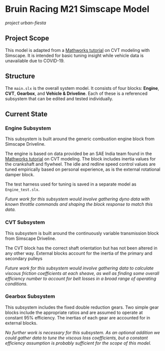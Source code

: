 # Bruin Racing M21 Simscape Model
*project urban-fiesta*

## Project Scope

This model is adapted from a [Mathworks tutorial](https://www.mathworks.com/videos/modeling-a-vehicle-with-continuously-variable-transmission-1554467867519.html?s_tid=srchtitle) on CVT modeling with Simscape. It is intended for basic tuning insight while vehicle data is unavailable due to COVID-19.

## Structure

The `main.slx` is the overall system model. It consists of four blocks: **Engine**, **CVT**, **Gearbox**, and **Vehicle & Driveline**. Each of these is a referenced subsystem that can be edited and tested individually.

## Current State

### Engine Subsystem

This subsystem is built around the generic combustion engine block from Simscape Driveline.

The engine is based on data provided be an SAE India team found in the [Mathworks tutorial](https://www.mathworks.com/videos/modeling-a-vehicle-with-continuously-variable-transmission-1554467867519.html?s_tid=srchtitle) on CVT modeling. The block includes inertia values for the crankshaft and flywheel. The idle and redline speed control values are tuned empirically based on personal experience, as is the external rotational damper block.

The test harness used for tuning is saved in a separate model as `Engine_test.slx`.

*Future work for this subsystem would involve gathering dyno data with known throttle commands and shaping the block response to match this data.*

### CVT Subsystem

This subsystem is built around the continuously variable transmission block from Simscape Driveline.

The CVT block has the correct shaft orientation but has not been altered in any other way. External blocks account for the inertia of the primary and secondary pulleys

*Future work for this subsystem would involve gathering data to calculate viscous friction coefficients at each sheave, as well as finding some overall efficiency number to account for belt losses in a broad range of operating conditions.*

### Gearbox Subsystem

This subsystem includes the fixed double reduction gears. Two simple gear blocks include the appropriate ratios and are assumed to operate at constant 95% efficiency. The inertias of each gear are accounted for in external blocks.

*No further work is necessary for this subsystem. As an optional addition we could gather data to tune the viscous loss coefficients, but a constant efficiency assumption is probably sufficient for the scope of this model.*
